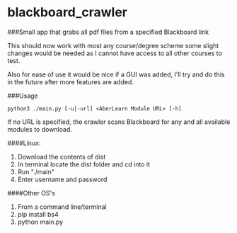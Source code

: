 # blackboard_crawler
###Small app that grabs all pdf files from a specified Blackboard link

This should now work with most any course/degree scheme some slight changes would be needed as I cannot have access to all other courses to test.

Also for ease of use it would be nice if a GUI was added, I'll try and do this in the future after more features are added.

###Usage

```
python3 ./main.py [-u|-url] <AberLearn Module URL> [-h]
```
If no URL is specified, the crawler scans Blackboard for any and all available modules to download.

####Linux:

1. Download the contents of dist
2. In terminal locate the dist folder and cd into it
3. Run "./main"
4. Enter username and password

####Other OS's

1. From a command line/terminal  
2. pip install bs4
3. python main.py
